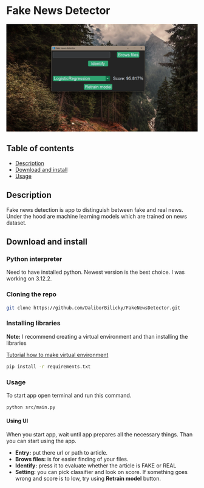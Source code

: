 # Fake News Detector

![Screenshot](res/Screenshot.png)

## Table of contents

- [Description](#description)
- [Download and install](#download-and-install)
- [Usage](#usage) 

## Description

Fake news detection is app to distinguish between fake and real news. Under the
hood are machine learning models which are trained on news dataset.  

## Download and install

### Python interpreter

Need to have installed python. Newest version is the best choice. I was working
on 3.12.2.

### Cloning the repo

```bash
git clone https://github.com/DaliborBilicky/FakeNewsDetector.git
```

### Installing libraries

**Note:** I recommend creating a virtual environment and than installing the 
libraries

[Tutorial how to make virtual environment](https://docs.python.org/3/tutorial/venv.html)

```bash
pip install -r requirements.txt
```

### Usage

To start app open terminal and run this command.

```bash
python src/main.py
```
#### Using UI

When you start app, wait until app prepares all the necessary things. Than you
can start using the app.

- **Entry:** put there url or path to article.
- **Brows files:** is for easier finding of your files.
- **Identify:** press it to evaluate whether the article is FAKE or REAL
- **Setting:** you can pick classifier and look on score. If something goes wrong
and score is to low, try using **Retrain model** button.
